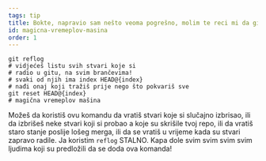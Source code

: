 ```yaml
---
tags: tip
title: Bokte, napravio sam nešto veoma pogrešno, molim te reci mi da git ima čarobnu vremeplov mašinu!?!
id: magicna-vremeplov-masina
order: 1
---
```


```git
git reflog
# vidjećeš listu svih stvari koje si
# radio u gitu, na svim brančevima!
# svaki od njih ima index HEAD@{index}
# nađi onaj koji tražiš prije nego što pokvariš sve
git reset HEAD@{index}
# magična vremeplov mašina
```

Možeš da koristiš ovu komandu da vratiš stvari koje si slučajno izbrisao, ili da izbrišeš neke stvari koji si probao a koje su skrišile tvoj repo, ili da vratiš staro stanje poslije lošeg merga, ili da se vratiš u vrijeme kada su stvari zapravo radile. Ja koristim `reflog` STALNO. Kapa dole svim svim svim svim ljudima koji su predložili da se doda ova komanda!